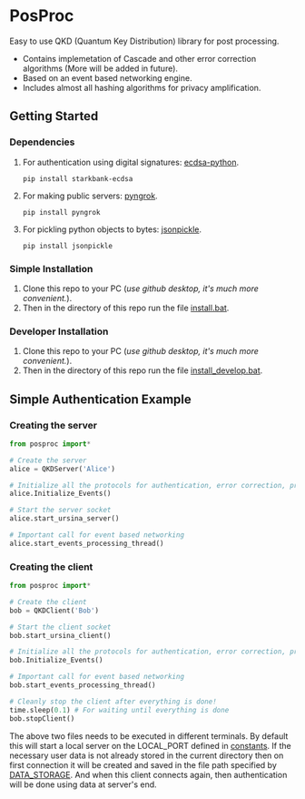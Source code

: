 # PosProc
Easy to use QKD (Quantum Key Distribution) library for post processing.
* Contains implemetation of Cascade and other error correction algorithms (More will be added in future).
* Based on an event based networking engine.
* Includes almost all hashing algorithms for privacy amplification.

## Getting Started
### Dependencies
1. For authentication using digital signatures: [ecdsa-python](https://github.com/starkbank/ecdsa-python.git). 
    ```
    pip install starkbank-ecdsa
    ```
2. For making public servers: [pyngrok](https://github.com/alexdlaird/pyngrok.git).
    ```
    pip install pyngrok
    ```
3. For pickling python objects to bytes: [jsonpickle](https://github.com/jsonpickle/jsonpickle.git).
    ```
    pip install jsonpickle
    ```

### Simple Installation
1. Clone this repo to your PC (*use github desktop, it's much more convenient.*).
2. Then in the directory of this repo run the file [install.bat](install.bat).

### Developer Installation
1. Clone this repo to your PC (*use github desktop, it's much more convenient.*).
2. Then in the directory of this repo run the file [install_develop.bat](install_develop.bat).

## Simple Authentication Example
### Creating the server
```python
from posproc import*

# Create the server
alice = QKDServer('Alice')

# Initialize all the protocols for authentication, error correction, privacy amplification.
alice.Initialize_Events()

# Start the server socket
alice.start_ursina_server()

# Important call for event based networking
alice.start_events_processing_thread()

```
### Creating the client
```python
from posproc import*

# Create the client
bob = QKDClient('Bob')

# Start the client socket
bob.start_ursina_client()

# Initialize all the protocols for authentication, error correction, privacy amplification.
bob.Initialize_Events()

# Important call for event based networking
bob.start_events_processing_thread()

# Cleanly stop the client after everything is done!
time.sleep(0.1) # For waiting until everything is done
bob.stopClient()
```

The above two files needs to be executed in different terminals. By default this will start a local server on the LOCAL_PORT defined in [constants](posproc/constants.py). If the necessary user data is not already stored in the current directory then on first connection it will be created and saved in the file path specified by [DATA_STORAGE](posproc/constants.py). And when this client connects again, then authentication will be done using data at server's end.
